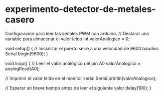 # experimento-detector-de-metales-casero
Configuración para leer las señales PWM con arduino.
// Declarar una variable para almacenar el valor leído
int valorAnalogico = 0;

void setup() {
  // Inicializar el puerto serie a una velocidad de 9600 baudios
  Serial.begin(9600);
}

void loop() {
  // Leer el valor analógico del pin A0
  valorAnalogico = analogRead(A0);

  // Imprimir el valor leído en el monitor serial
  Serial.println(valorAnalogico);

  // Esperar un breve tiempo antes de leer el siguiente valor
  delay(100);
}
